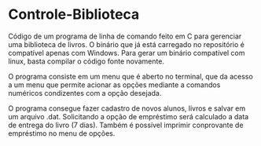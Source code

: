 # Controle-Biblioteca
Código de um programa de linha de comando feito em C para gerenciar uma biblioteca de livros.
O binário que já está carregado no repositório é compatível apenas com Windows. Para gerar um binário compatível com linux, basta compilar
o código fonte novamente.

O programa consiste em um menu que é aberto no terminal, que da acesso a um menu que permite acionar as opções mediante a comandos numéricos 
condizentes com a opção desejada.

O programa consegue fazer cadastro de novos alunos, livros e salvar em um arquivo .dat. Solicitando a opção de empréstimo será calculado a 
data de entrega do livro (7 dias). Também é possível imprimir conprovante de empréstimo no menu de opções.
